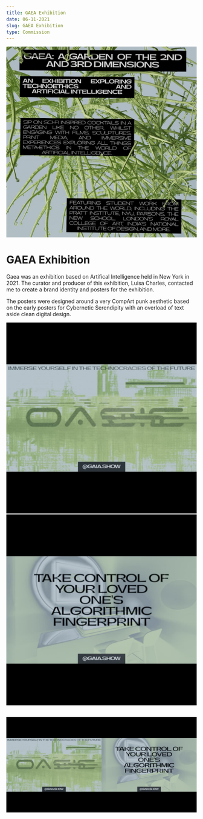 ```yaml
---
title: GAEA Exhibition
date: 06-11-2021
slug: GAEA Exhibition
type: Commission
---
```


![Poster for exhibition GAEA in New York which has digitally rendered plants with text about the exhibition over them](./images/GAEA/GAEA1.jpeg)

# GAEA Exhibition

Gaea was an exhibition based on Artifical Intelligence held in New York in 2021. The curator and producer of this exhibition, Luisa Charles, contacted me to create a brand identity and posters for the exhibition.

The posters were designed around a very CompArt punk aesthetic based on the early posters for Cybernetic Serendipity with an overload of text aside clean digital design.

![](./images/GAEA/GAEA2.jpeg)![](./images/GAEA/GAEA3.jpeg)


<div class="lists">
<p><img src="./images/GAEA/GAEA2.jpeg" alt="Introduction to artwork 'OASIS'" /></p>
<p><img src="./images/GAEA/GAEA3.jpeg" alt="Introduction to artwork 'Algorithmic Fingerprint'"/></p>
</div>

<style>
    .lists {display: grid;
    grid-template-columns: 1fr 1fr
    
    }
</style>